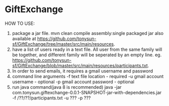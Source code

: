 # GiftExchange

HOW TO USE:
1. package a jar file. mvn clean compile assembly:single
   packaged jar also available at https://github.com/tonysun-sf/GiftExchange/tree/master/src/main/resources.
2. have a list of users ready in a text file. All user from the same family will be together, and different family will be seperated by an empty line. eg. https://github.com/tonysun-sf/GiftExchange/blob/master/src/main/resources/participants.txt.
3. In order to send emails, it requires a gmail username and password
4. command line arguments
-f text file location - required
-u gmail account username - optional
-p gmail account password - optional
5. run java command(java 8 is recommended)
java -jar com.tonysun.giftexchange-0.0.1-SNAPSHOT-jar-with-dependencies.jar -f /??/??/participants.txt -u ??? -p ???
